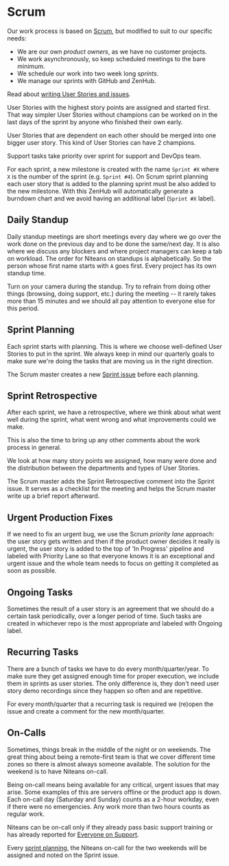 # Scrum

Our work process is based on [Scrum](https://en.wikipedia.org/wiki/Scrum_(software_development)), but modified to suit to our specific needs:

 * We are our own *product owners*, as we have no customer projects.
 * We work asynchronously, so keep scheduled meetings to the bare minimum.
 * We schedule our work into two week long *sprints*.
 * We manage our sprints with GitHub and ZenHub.

Read about [writing User Stories and issues](user-stories.md).

User Stories with the highest story points are assigned and started first. That way simpler User Stories without champions can be worked on in the last days of the sprint by anyone who finished their own early.

User Stories that are dependent on each other should be merged into one bigger user story. This kind of User Stories can have 2 champions.

Support tasks take priority over sprint for support and DevOps team.

For each sprint, a new milestone is created with the name `Sprint #X` where `X` is the number of the sprint (e.g. `Sprint #4`). On Scrum sprint planning each user story that is added to the planning sprint must be also added to the new milestone. With this ZenHub will automatically generate a burndown chart and we avoid having an additional label (`Sprint #X` label).

## Daily Standup

Daily standup meetings are short meetings every day where we go over the work done on the previous day and to be done the same/next day. It is also where we discuss any blockers and where project managers can keep a tab on workload. The order for Niteans on standups is alphabetically. So the person whose first name starts with `A` goes first. Every project has its own standup time.

Turn on your camera during the standup. Try to refrain from doing other things (browsing, doing support, etc.) during the meeting -- it rarely takes more than 15 minutes and we should all pay attention to everyone else for this period.

## Sprint Planning

Each sprint starts with planning. This is where we choose well-defined User Stories to put in the sprint. We always keep in mind our quarterly goals to make sure we're doing the tasks that are moving us in the right direction.

The Scrum master creates a new [Sprint issue](https://github.com/niteoweb/sprint/issues/new?template=planning.md&title=Planning%20for%20Sprint%20#) before each planning.

## Sprint Retrospective 

After each sprint, we have a retrospective, where we think about what went well during the sprint, what went wrong and what improvements could we make.

This is also the time to bring up any other comments about the work process in general.

We look at how many story points we assigned, how many were done and the distribution between the departments and types of User Stories.

The Scrum master adds the Sprint Retrospective comment into the Sprint issue. It serves as a checklist for the meeting and helps the Scrum master write up a brief report afterward.

## Urgent Production Fixes

If we need to fix an urgent bug, we use the Scrum *priority lane* approach: the user story gets written and then if the product owner decides it really is urgent, the user story is added to the top of 'In Progress' pipeline and labeled with Priority Lane so that everyone knows it is an exceptional and urgent issue and the whole team needs to focus on getting it completed as soon as possible.

## Ongoing Tasks

Sometimes the result of a user story is an agreement that we should do a certain task periodically, over a longer period of time. Such tasks are created in whichever repo is the most appropriate and labeled with Ongoing label.

## Recurring Tasks

There are a bunch of tasks we have to do every month/quarter/year. To make sure they get assigned enough time for proper execution, we include them in sprints as user stories. The only difference is, they don't need user story demo recordings since they happen so often and are repetitive.

For every month/quarter that a recurring task is required we (re)open the issue and create a comment for the new month/quarter.

## On-Calls

Sometimes, things break in the middle of the night or on weekends. The great thing about being a remote-first team is that we cover different time zones so there is almost always someone available. The solution for the weekend is to have Niteans on-call.

Being on-call means being available for any critical, urgent issues that may arise. Some examples of this are servers offline or the product app is down. Each on-call day (Saturday and Sunday) counts as a 2-hour workday, even if there were no emergencies. Any work more than two hours counts as regular work.

Niteans can be on-call only if they already pass basic support training or has already reported for [Everyone on Support](https://github.com/niteoweb/handbook/blob/master/4_Marketing-Support/everyone-on-support.md).

Every [sprint planning](https://github.com/niteoweb/handbook/blob/master/2_Operations/scrum.md#sprint-planning), the Niteans on-call for the two weekends will be assigned and noted on the Sprint issue.
